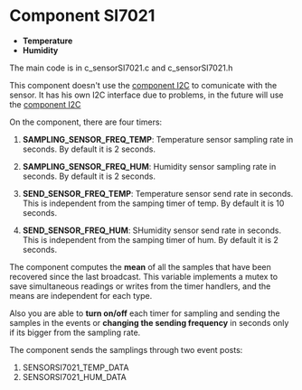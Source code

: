 # Component SI7021

- **Temperature**
- **Humidity**

The main code is in c_sensorSI7021.c and c_sensorSI7021.h

This component doesn't use the [component I2C](AirMonitorProject/components/c_I2C/README.md) to comunicate with the sensor. It has his own I2C interface due to problems, in the future will use the [component I2C](AirMonitorProject/components/c_I2C/README.md)

On the component, there are four timers:
1. **SAMPLING_SENSOR_FREQ_TEMP**: Temperature sensor sampling rate in seconds. By default it is 2 seconds.

2. **SAMPLING_SENSOR_FREQ_HUM**: Humidity sensor sampling rate in seconds. By default it is 2 seconds.

3. **SEND_SENSOR_FREQ_TEMP**: Temperature sensor send rate in seconds. This is independent from the samping timer of temp. By default it is 10 seconds.

4. **SEND_SENSOR_FREQ_HUM**: SHumidity sensor send rate in seconds. This is independent from the samping timer of hum. By default it is 2 seconds.

The component computes the **mean** of all the samples that have been recovered since the last broadcast. This variable implements a mutex to save simultaneous readings or writes from the timer handlers, and the means are independent for each type.

Also you are able to **turn on/off** each timer for sampling and sending the samples in the events or **changing the sending frequency** in seconds only if its bigger from the sampling rate.

The component sends the samplings through two event posts:
1. SENSORSI7021_TEMP_DATA
2. SENSORSI7021_HUM_DATA